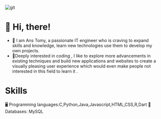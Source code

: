  
![git](https://github.com/user-attachments/assets/21ce908f-95d0-47cf-bba0-8ef889e081e2)

 # 👋 Hi, there!
- 👀 I am Ans Tomy, a passionate IT engineer who is craving to expand skills and knowledge, learn new technologies use them to develop my own projects.
- 🌱Deeply interested in coding , I like to explore more advancements in existing techniques and build new applications and websites to create a visually pleasing user experience which would even make people not interested in this field to learn it .
# Skills
🖥️ Programming languages:C,Python,Java,Javascript,HTML,CSS,R,Dart
🔮 Databases: MySQL
<!---
AnsTomy/AnsTomy is a ✨ special ✨ repository because its `README.md` (this file) appears on your GitHub profile.
You can click the Preview link to take a look at your changes.
--->
